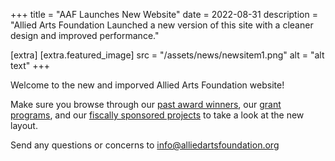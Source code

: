 +++
title = "AAF Launches New Website"
date = 2022-08-31
description = "Allied Arts Foundation Launched a new version of this site with a cleaner design and improved performance."

[extra]
[extra.featured_image]
src = "/assets/news/newsitem1.png"
alt = "alt text"
+++

Welcome to the new and imporved Allied Arts Foundation website!

Make sure you browse through our [past award winners](/programs/student-awards), our [grant programs](/programs/artist-grant), and our [fiscally sponsored projects](/sponsorship/sponsored-projects) to take a look at the new layout.

Send any questions or concerns to [info@alliedartsfoundation.org](mailto:info@alliedartsfoundation.org)